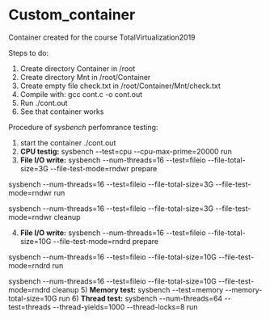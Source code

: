 # Custom_container
Container created for the course TotalVirtualization2019

Steps to do:
1) Create directory Container in /root
2) Create directory Mnt in /root/Container
3) Create empty file check.txt in /root/Container/Mnt/check.txt
4) Compile with: gcc cont.c -o cont.out
5) Run ./cont.out
6) See that container works


Procedure of *sysbench* perfomrance testing:

1) start the container ./cont.out
2) **CPU testig:** sysbench --test=cpu --cpu-max-prime=20000 run
3) **File I/O write:** 
sysbench --num-threads=16 --test=fileio --file-total-size=3G --file-test-mode=rndwr prepare

sysbench --num-threads=16 --test=fileio --file-total-size=3G --file-test-mode=rndwr run

sysbench --num-threads=16 --test=fileio --file-total-size=3G --file-test-mode=rndwr cleanup

4) **File I/O write:**
sysbench --num-threads=16 --test=fileio --file-total-size=10G --file-test-mode=rndrd prepare

sysbench --num-threads=16 --test=fileio --file-total-size=10G --file-test-mode=rndrd run

sysbench --num-threads=16 --test=fileio --file-total-size=10G --file-test-mode=rndrd cleanup
5) **Memory test:**
sysbench --test=memory --memory-total-size=10G run
6) **Thread test:**
sysbench --num-threads=64 --test=threads --thread-yields=1000 --thread-locks=8 run
